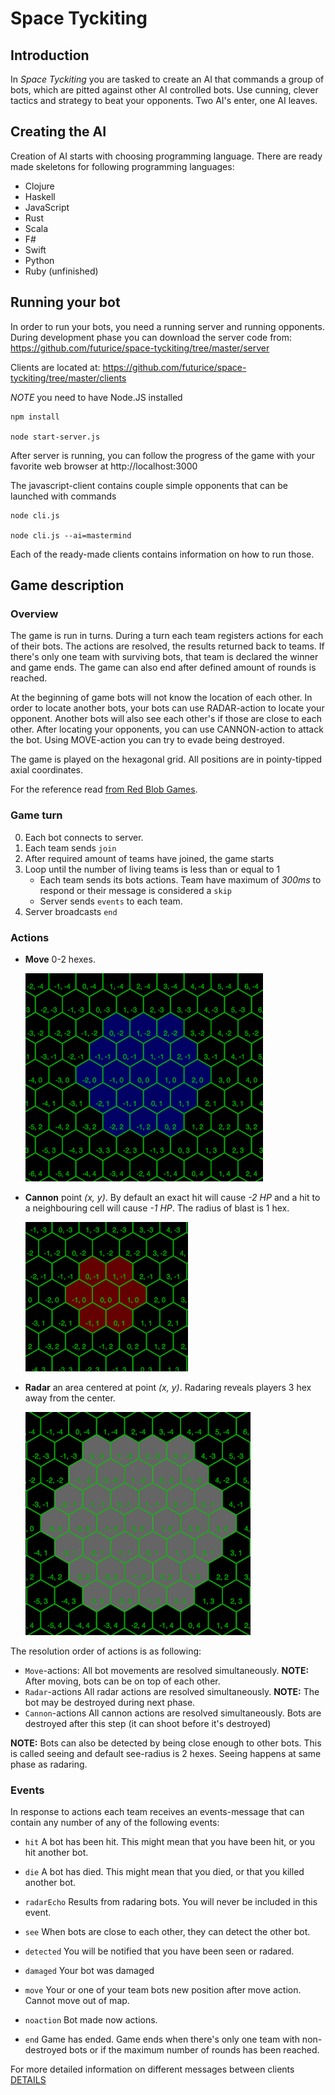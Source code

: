 # Space Tyckiting

## Introduction

In *Space Tyckiting* you are tasked to create an AI that commands a group of bots, which are pitted against other AI controlled bots. Use cunning, clever tactics and strategy to beat your opponents. Two AI's enter, one AI leaves.

## Creating the AI

Creation of AI starts with choosing programming language. There are
ready made skeletons for following programming languages:

* Clojure
* Haskell
* JavaScript
* Rust
* Scala
* F#
* Swift
* Python
* Ruby (unfinished)

## Running your bot

In order to run your bots, you need a running server and running opponents. During development phase you can download the server code from:
https://github.com/futurice/space-tyckiting/tree/master/server

Clients are located at:
https://github.com/futurice/space-tyckiting/tree/master/clients

*NOTE* you need to have Node.JS installed

```
npm install

node start-server.js
```

After server is running, you can follow the progress of the game with your favorite web browser at http://localhost:3000

The javascript-client contains couple simple opponents that can be launched with commands
```
node cli.js

node cli.js --ai=mastermind
```

Each of the ready-made clients contains information on how to run those.

## Game description

### Overview
The game is run in turns. During a turn each team registers actions for each of their bots. The actions are resolved, the results returned back to teams. If there's only one team with surviving bots, that team is declared the winner and game ends. The game can also end after defined amount of rounds is reached.

At the beginning of game bots will not know the location of each other. In order to locate another bots, your bots can use RADAR-action to locate your opponent. Another bots will also see each other's if those are close to each other. After locating your opponents, you can use CANNON-action to attack the bot. Using MOVE-action you can try to evade being destroyed.

The game is played on the hexagonal grid. All positions are in pointy-tipped axial coordinates.

For the reference read [from Red Blob Games](http://www.redblobgames.com/grids/hexagons/).

### Game turn

0. Each bot connects to server.
1. Each team sends `join`
2. After required amount of teams have joined, the game starts
3. Loop until the number of living teams is less than or equal to 1
    * Each team sends its bots actions. Team have maximum of *300ms* to respond or their message is considered a `skip`
    * Server sends `events` to each team.
4. Server broadcasts `end`

### Actions

* **Move** 0-2 hexes.

    ![](docs/move-area.png)

* **Cannon** point *(x, y)*. By default an exact hit will cause *-2 HP*  and a hit to a neighbouring cell will cause *-1 HP*. The radius of blast is 1 hex.

    ![](docs/blast-area.png)

* **Radar** an area centered at point *(x, y)*. Radaring reveals players 3 hex away from the center.

    ![](docs/radar-area.png)

The resolution order of actions is as following:

* `Move`-actions:
    All bot movements are resolved simultaneously. **NOTE:** After moving, bots can be on top of each other.
* `Radar`-actions
	All radar actions are resolved simultaneously. **NOTE:** The bot may be destroyed during next phase.
* `Cannon`-actions
	All cannon actions are resolved simultaneously. Bots are destroyed after this step (it can shoot before it's destroyed)

**NOTE:** Bots can also be detected by being close enough to other bots. This is called seeing and default see-radius is 2 hexes. Seeing happens at same phase as radaring.

### Events

In response to actions each team receives an events-message that can contain any number of any of the following events:

* `hit` A bot has been hit. This might mean that you have been hit, or you hit another bot.

* `die` A bot has died. This might mean that you died, or that you killed another bot.

* `radarEcho` Results from radaring bots. You will never be included in this event.

* `see` When bots are close to each other, they can detect the other bot.

* `detected` You will be notified that you have been seen or radared.

* `damaged` Your bot was damaged

* `move` Your or one of your team bots new position after move action. Cannot move out of map.

* `noaction` Bot made now actions.

* `end` Game has ended. Game ends when there's only one team with non-destroyed bots or if the maximum number of rounds has been reached.

For more detailed information on different messages between clients [DETAILS](DETAILS.md)
